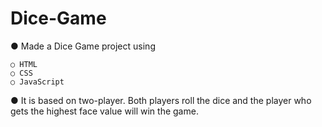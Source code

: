 # Dice-Game

● Made a Dice Game project using 

	○ HTML
	○ CSS
	○ JavaScript
  
● It is based on two-player. Both players roll the dice and the
player who gets the highest face value will win the game.
